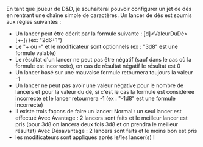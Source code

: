 En tant que joueur de D&D, je souhaiterai pouvoir configurer un jet de dés en rentrant une chaîne simple de caractères. Un lancer de dés est soumis aux règles suivantes :

- Un lancer peut être décrit par la formule suivante :
  <NombreDeLancers>[d]<ValeurDuDé>[+-]<Modificateur>\ (ex: "2d6+1")
-  Le "+ ou -" et le modificateur sont optionnels (ex : "3d8" est une formule valable)
-  Le résultat d'un lancer ne peut pas être négatif (sauf dans le cas où la formule est incorrecte), en cas de résultat négatif le résultat est 0
-  Un lancer basé sur une mauvaise formule retournera toujours la valeur -1
-  Un lancer ne peut pas avoir une valeur négative pour le nombre de lancers et pour la valeur du dé, si c'est le cas la formule est considérée incorrecte et le lancer retournera -1 (ex : "-1d8" est une formule incorrecte)
-  Il existe trois façons de faire un lancer: 
      Normal : un seul lancer est effectué
      Avec Avantage : 2 lancers sont faits et le meilleur lancer est pris (pour 3d8 on lancera deux fois 3d8 et on prendra le meilleur résultat)
      Avec Désavantage : 2 lancers sont faits et le moins bon est pris
-  les modificateurs sont appliqués après le/les lancer(s) !

